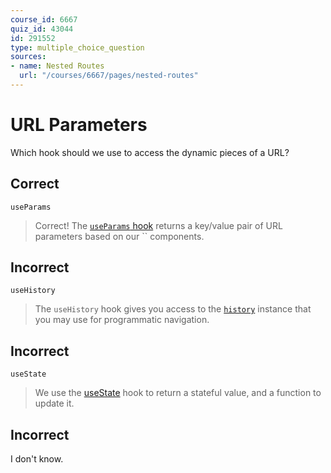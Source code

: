 ```yaml
---
course_id: 6667
quiz_id: 43044
id: 291552
type: multiple_choice_question
sources:
- name: Nested Routes
  url: "/courses/6667/pages/nested-routes"
---
```


# URL Parameters

Which hook should we use to access the dynamic pieces of a URL?

## Correct

`useParams`

> Correct! The [`useParams` hook](https://v5.reactrouter.com/web/api/Hooks/useparams)
> returns a key/value pair of URL parameters based on our `` components.

## Incorrect

`useHistory`

> The `useHistory` hook gives you access to
> the [`history`](https://v5.reactrouter.com/web/api/Hooks/usehistory) instance that you may
> use for programmatic navigation.

## Incorrect

`useState`

> We use the
> [useState](https://react.dev/reference/react/useState) hook to return
> a stateful value, and a function to update it.

## Incorrect

I don't know.
